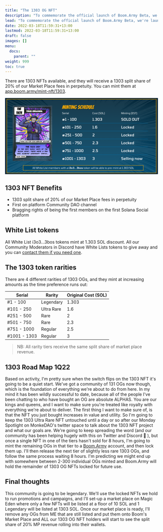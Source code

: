 ```yaml
---
title: "The 1303 OG NFT"
description: "To commemorate the official launch of Boom.Army Beta, we're launching 1303 OG NFTs for everyone who is early."
lead: "To commemorate the official launch of Boom.Army Beta, we're launching 1303 OG NFTs for everyone who is early."
date: 2022-03-18T11:59:31+13:00
lastmod: 2022-03-18T11:59:31+13:00
draft: false
images: []
menu:
  docs:
    parent: ""
weight: 999
toc: true
---
```


There are 1303 NFTs available, and they will receive a 1303 split share of 20% of our Market Place fees in perpetuity. You can mint them at [app.boom.army/mint-nft/1303](https://app.boom.army/mint-nft/1303).

![Boom mint](boom-mint.png)

## 1303 NFT Benefits

- 1303 split share of 20% of our Market Place fees in perpetuity
- First on platform Community DAO channel
- Bragging rights of being the first members on the first Solana Social platform

## White List tokens

All White List i3o3...3bos tokens mint at 1.303 SOL discount. All our Community Moderators in Discord have White Lists tokens to give away and you can [contact them if you need one](https://discord.gg/PmCNkDU5jJ).

## The 1303 token rarities

There are 4 different rarities of 1303 OGs, and they mint at increasing amounts as the time preference runs out:

| Serial       | Rarity     | Original Cost (SOL) |
| ------------ | ---------- | ------------------- |
| #1 - 100     | Legendary  | 1.303               |
| #101 - 250   | Ultra Rare | 1.6                 |
| #251 - 500   | Rare       | 2                   |
| #501 - 750   | Rare       | 2.3                 |
| #751 - 1000  | Regular    | 2.5                 |
| #1001 - 1303 | Regular    | 3                   |

> NB: All rarity tiers receive the same split share of market place revenue.

## 1303 Road Map 1Q22

Based on activity, I'm pretty sure when the switch flips on the 1303 NFT it's going to be a quiet start. We've got a community of 131 OGs now though, which is the foundation of everything we're about to do from here. In my mind it has been wildly successful to date, because all of the people I've been chatting to who have bought an OG are absolute ALPHAS. You are our kings and queens, and I want to make sure you're treated like royalty with everything we're about to deliver. The first thing I want to make sure of, is that the NFT you just bought increases in value and utility. So I'm going to keep the 1303 Ultra Rare NFT untouched until a day or so after our Monday Spotlight on MonkeDAO's twitter space to talk about the 1303 NFT project and what our goals are. We're going to keep spreading the word (and our community has been helping hugely with this on Twitter and Discord 🙏 ), but once a single NFT in one of the tiers hasn't sold for 8 hours, I'm going to mint the remaining OGs in that tier to a [Boom.Army](https:boom.army) account, and then lock them up. I'll then release the next tier of slightly less rare 1303 OGs, and follow the same process waiting 8 hours. I'm predicting we might end up with somewhere between 2-300 individual OGs minted and Boom.Army will hold the remainder of 1303 OG NFTs locked for future use. 

## Final thoughts

This community is going to be legendary. We'll use the locked NFTs we hold to run promotions and campaigns, and I'll set-up a market place on Magic Eden where only a few NFTs will be listed at a floor of 10 SOL and 1 Legendary will be listed at 1303 SOL. Once our market place is ready, I'll remove any OGs from ME that are still listed and put them onto Boom's Market Place and ALL our 1303 OG NFT holders will start to see the split share of 20% MP revenue rolling into their wallets.
